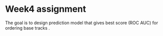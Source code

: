 # Week4 assignment

The goal is to design prediction model that gives best score (ROC AUC) for  ordering base tracks .